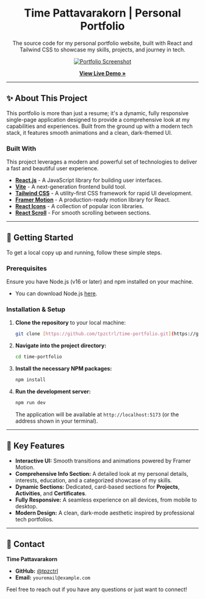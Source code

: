 <div align="center">
  <h1 align="center">
    Time Pattavarakorn | Personal Portfolio
  </h1>
</div>

<p align="center">
  The source code for my personal portfolio website, built with React and Tailwind CSS to showcase my skills, projects, and journey in tech.
</p>

<div align="center">
  <a href="https://tpzctrl.github.io/time-portfolio/" target="_blank">
    <img src="https://i.imgur.com/your-screenshot-url.png" alt="Portfolio Screenshot" />
    <!-- TODO: Replace with a real screenshot of your portfolio! -->
  </a>
</div>

<p align="center">
  <a href="https://tpzctrl.github.io/time-portfolio/" target="_blank"><strong>View Live Demo »</strong></a>
</p>

---

## ✨ About This Project

This portfolio is more than just a resume; it's a dynamic, fully responsive single-page application designed to provide a comprehensive look at my capabilities and experiences. Built from the ground up with a modern tech stack, it features smooth animations and a clean, dark-themed UI.

### Built With

This project leverages a modern and powerful set of technologies to deliver a fast and beautiful user experience.

* **[React.js](https://reactjs.org/)** - A JavaScript library for building user interfaces.
* **[Vite](https://vitejs.dev/)** - A next-generation frontend build tool.
* **[Tailwind CSS](https://tailwindcss.com/)** - A utility-first CSS framework for rapid UI development.
* **[Framer Motion](https://www.framer.com/motion/)** - A production-ready motion library for React.
* **[React Icons](https://react-icons.github.io/react-icons/)** - A collection of popular icon libraries.
* **[React Scroll](https://github.com/fisshy/react-scroll)** - For smooth scrolling between sections.

---

## 🚀 Getting Started

To get a local copy up and running, follow these simple steps.

### Prerequisites

Ensure you have Node.js (v16 or later) and npm installed on your machine.

* You can download Node.js [here](https://nodejs.org/).

### Installation & Setup

1.  **Clone the repository** to your local machine:
    ```sh
    git clone [https://github.com/tpzctrl/time-portfolio.git](https://github.com/tpzctrl/time-portfolio.git)
    ```
2.  **Navigate into the project directory:**
    ```sh
    cd time-portfolio
    ```
3.  **Install the necessary NPM packages:**
    ```sh
    npm install
    ```
4.  **Run the development server:**
    ```sh
    npm run dev
    ```
    The application will be available at `http://localhost:5173` (or the address shown in your terminal).

---

## 🌟 Key Features

* **Interactive UI:** Smooth transitions and animations powered by Framer Motion.
* **Comprehensive Info Section:** A detailed look at my personal details, interests, education, and a categorized showcase of my skills.
* **Dynamic Sections:** Dedicated, card-based sections for **Projects**, **Activities**, and **Certificates**.
* **Fully Responsive:** A seamless experience on all devices, from mobile to desktop.
* **Modern Design:** A clean, dark-mode aesthetic inspired by professional tech portfolios.

---

## 👤 Contact

**Time Pattavarakorn**

* **GitHub:** [@tpzctrl](https://github.com/tpzctrl)
* **Email:** `youremail@example.com` <!-- TODO: Add your email address -->

Feel free to reach out if you have any questions or just want to connect!
